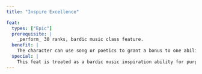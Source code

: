 ```yaml
---
title: "Inspire Excellence"

feat:
  types: ["Epic"]
  prerequisite: |
    _perform_ 30 ranks, bardic music class feature.
  benefit: |
    The character can use song or poetics to grant a bonus to one ability score to his or her allies. To be affected, an ally must hear the bard sing for 1 full round. The effect lasts as long as the bard sings and for 5 rounds after the bard stops singing (or 5 rounds after the ally can no longer hear the bard). While singing, the bard can fight but cannot cast spells, activate magic items by spell completion (such as scrolls), or activate magic items by command word (such as wands). Each ally to be inspired gains a +4 competence bonus to the same ability score, which the character must choose before he or she begins inspiring. Inspire excellence is a supernatural, mind-affecting ability. Use of this feat counts as one of the character's bardic music uses for the day.
  special: |
    This feat is treated as a bardic music inspiration ability for purposes of feats that affect such abilities.
---
```


